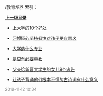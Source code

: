 /教育培养 索引：


**[上一级目录](/index.md)**

- [上大学的10个好处](/教育培养/上大学的10个好处.md)

- [习惯恒心坚持韧性对孩子更有意义](/教育培养/习惯恒心坚持韧性对孩子更有意义.md)

- [大学选什么专业](/教育培养/大学选什么专业.md)

- [是否有必要早教](/教育培养/是否有必要早教.md)

- [父亲给新晋大学生的女儿9个忠告](/教育培养/父亲给新晋大学生的女儿9个忠告.md)

- [让孩子背诵他们根本不懂的古诗词有什么意义](/教育培养/让孩子背诵他们根本不懂的古诗词有什么意义.md)


<font size=2 color='grey'> 2019-11-12 10:34 </font>